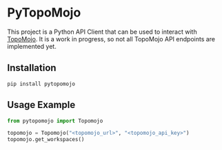 # PyTopoMojo

This project is a Python API Client that can be used to interact with [TopoMojo](https://github.com/cmu-sei/TopoMojo).  It is a work in progress, so not all TopoMojo API endpoints are implemented yet. 

## Installation

```
pip install pytopomojo
```

## Usage Example

```python
from pytopomojo import Topomojo

topomojo = Topomojo("<topomojo_url>", "<topomojo_api_key>")
topomojo.get_workspaces()
```